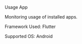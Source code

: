 <h>Usage App</h><br>
<p>Monitoring usage of installed apps.</p>
<p>Framework Used: Flutter</p>
<p>Supported OS: Android</p>
